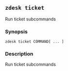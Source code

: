 ## `zdesk ticket`

Run ticket subcommands

### Synopsis

    zdesk ticket COMMAND[ ... ]

### Description

Run ticket subcommands

